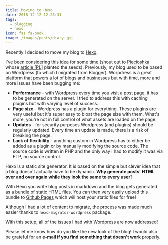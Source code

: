 ```yaml
---
title: Moving to Hexo
date: 2018-12-12 12:26:31
tags:
  - blogging
  - hexo
icon: fas fa-book
image: /images/posts/diary.jpg
---
```


Recently I decided to move my blog to [Hexo](https://hexo.io/).

I've been considering this idea for some time (shout out to [Piecioshka](https://twitter.com/piecioshka) whose [article [PL]](https://piecioshka.pl/blog/2018/05/28/jak-zalozyc-bloga-korzystajac-z-hexo.html) planted the seeds). Previously, my blog used to be based on Wordpress (to which I migrated from Blogger). Worpdress is a great platform that powers a lot of blogs and businesses but with time, more and more issues have been bugging me:

* **Performance** - with Wordpress every time you visit a post page, it has to be generated on the server. I tried to address this with caching plugins but with varying level of success.
* **Page size** - Wordpress has a plugin for everything. These plugins are very useful but it's super easy to bloat the page size with them. What's more, you're not in full control of what assets are loaded on the page.
* **Updates** - for security purposes Wordpress (and plugins) should be regularly updated. Every time an update is made, there is a risk of breaking the page.
* **Lack of flexibility** - anything custom in Wordpress has to either be added as a plugin or by manually modifying the source code. The source code is written in PHP and the only way I had to modify it was via FTP, no source control. 

Hexo is a static site generator. It is based on the simple but clever idea that a blog doesn't actually have to be dynamic. **Why generate posts' HTML over and over again while they look the same to every user**? 

With Hexo you write blog posts in markdown and the blog gets generated as a bundle of static HTML files. You can then very easily upload this bundle to [Github Pages](https://pages.github.com/) which will host your static files for free! 

Although I had a lot of content to migrate, the process was made much easier thanks to `hexo-migrator-wordpress` package.

With this setup, all of the issues I had with Wordpress are now addressed!

Please let me know how do you like the new look of the blog! I would also be grateful for an **e-mail if you find something that doesn't work** properly.